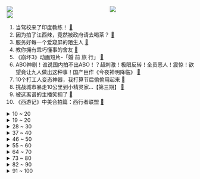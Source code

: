 <div >
	<a style="float:left;width:55%;" href = "https://github.com/anuraghazra/github-readme-stats">
	 <img src = "https://github-readme-stats.vercel.app/api?username=iuuuuuaena&theme=buefy&show_icons=true"/>
	</a>
	<a  style="float:right;width:45%" href = "https://github.com/anuraghazra/github-readme-stats">
	 <img  src="https://github-readme-stats.vercel.app/api/top-langs/?username=anuraghazra&layout=compact"/>
	</a>
	</div>

[![](https://img.shields.io/badge/jxd-@jxdgogogo.xyz-yellowgreen.svg)](https://www.jxdgogogo.xyz)<br>
1. 当驾校来了印度教练！ [:link:](//www.bilibili.com/video/BV1tC4y1f7mc) <br>
2. 因为拍了江西辣，竟然被政府请去喝茶？ [:link:](//www.bilibili.com/video/BV1484y1U7Qm) <br>
3. 服务好每一个爱窥屏的陌生人 [:link:](//www.bilibili.com/video/BV1qu4y167Vm) <br>
4. 教你拥有乖巧懂事的舍友 [:link:](//www.bilibili.com/video/BV1aw411m7ut) <br>
5. 《崩坏3》动画短片-「婚 前 旅 行」 [:link:](//www.bilibili.com/video/BV1tu411u7Qm) <br>
6. ABO神剧！谁说国内拍不出ABO！？超刺激！极限反转！全员恶人！震惊！欲望竟让九人做出这种事！国产巨作《今夜神明降临》 [:link:](//www.bilibili.com/video/BV1M94y1Y7ZZ) <br>
7. 10个打工人变态神器，我打算节后偷偷用起来 [:link:](//www.bilibili.com/video/BV1n84y1U7d7) <br>
8. 挑战城市暴走10公里到小精灵家...【第三期】 [:link:](//www.bilibili.com/video/BV1wN411E7A9) <br>
9. 被这离谱的主播笑拥了 [:link:](//www.bilibili.com/video/BV1K8411C7EC) <br>
10. 《西游记》中美合拍篇：西行者联盟 [:link:](//www.bilibili.com/video/BV1sj41187CX) <br>
<details>
<summary>10 ~ 20</summary>

11. 《原神》耗时一整年!百亿方块从零见证「方块提瓦特」—原神三周年 [:link:](//www.bilibili.com/video/BV1Tz4y157DB) <br>
12. 中秋快乐~ 今晚月色会很美吧 [:link:](//www.bilibili.com/video/BV1GH4y1Z7yS) <br>
13. 重生之我是乐园总裁 [:link:](//www.bilibili.com/video/BV1WH4y1U7Ro) <br>
14. 骆驼都能烤，还有什么我烤不了的吗？ [:link:](//www.bilibili.com/video/BV1kF41117EX) <br>
15. 《崩坏：星穹铁道》1.4版本「冬梦激醒」前瞻特别节目 [:link:](//www.bilibili.com/video/BV1XH4y1m7f2) <br>
16. 看题！打错的收拾书包！ [:link:](//www.bilibili.com/video/BV1KN411E7WX) <br>
17. 六个人凑不出一句完整的江西话！ [:link:](//www.bilibili.com/video/BV1Nw411m74y) <br>
18. 风抓不住，幸福靠自己争取 [:link:](//www.bilibili.com/video/BV1Gw411Y72g) <br>
19. 中秋特供|| 西游宇宙的"听话听音"巅峰战，灌江口雇佣兵集团"听调不听宣"的真实内涵 [:link:](//www.bilibili.com/video/BV1p84y1U7rR) <br>
</details>
<details>
<summary>19 ~ 20</summary>

20. 黄 家 骑 士 [:link:](//www.bilibili.com/video/BV1Kw411e7En) <br>
21. 天生淡漠者 但是经常被别人夸性格好 [:link:](//www.bilibili.com/video/BV1mu4y147vG) <br>
22. 奇迹般的接棒！！！ [:link:](//www.bilibili.com/video/BV15p4y1c7y8) <br>
23. 这也太土豪了吧 [:link:](//www.bilibili.com/video/BV1DV411c7wC) <br>
24. 我是如何认识你妈妈的 [:link:](//www.bilibili.com/video/BV14u41137gT) <br>
25. （ 当 我 们 面 对 冲 突 时 ） [:link:](//www.bilibili.com/video/BV1Nu41137eM) <br>
26. 你说你惹我干嘛？！哪一期让你印象深刻？！ [:link:](//www.bilibili.com/video/BV1934y1A7tc) <br>
27. 【原神HoYoFair】时代… 变了？ [:link:](//www.bilibili.com/video/BV1Uh4y1A7Um) <br>
28. 中秋，宜团圆！这部《中国台湾地理》送给你【4K】 [:link:](//www.bilibili.com/video/BV1CC4y157Gg) <br>
</details>
<details>
<summary>28 ~ 30</summary>

29. 2023年「原神生日会」 [:link:](//www.bilibili.com/video/BV1VH4y1U797) <br>
30. 画画如此的简单，你还学不会？ [:link:](//www.bilibili.com/video/BV1PP41187KW) <br>
31. 双 标 人 生 [:link:](//www.bilibili.com/video/BV1S8411y7TN) <br>
32. 为我好和胃好只能选择一个 [:link:](//www.bilibili.com/video/BV1xV411w7K9) <br>
33. 新世纪夹子战士—初号机、二号机抵达战场 [:link:](//www.bilibili.com/video/BV1hh4y1h774) <br>
34. 【散人】锈湖新作解谜《地铁繁花》 穿越时空的车站 [:link:](//www.bilibili.com/video/BV17w411m79B) <br>
35. 都什么年代，谁还打传统白骨精？！！ [:link:](//www.bilibili.com/video/BV1cH4y1Z7HM) <br>
36. 奥运会能加上这个吗 [:link:](//www.bilibili.com/video/BV1GF411U7ur) <br>
37. 啊！这就是中年的前奏吗？（2 [:link:](//www.bilibili.com/video/BV1fr4y1Z7tF) <br>
</details>
<details>
<summary>37 ~ 40</summary>

38. 卧底十年他不愿再做坏人，可置身无间地狱又怎能解脱，高分经典港片《无间道》 [:link:](//www.bilibili.com/video/BV15V411w7gE) <br>
39. 登登~变出真的琳妮特啦~ [:link:](//www.bilibili.com/video/BV1cu411371f) <br>
40. 探秘迪拜头等舱自助！2000元4小时！都吃些什么？ [:link:](//www.bilibili.com/video/BV1zF41117dz) <br>
41. 【原神生日会】别让我担心 [:link:](//www.bilibili.com/video/BV1Yj41187gS) <br>
42. 善良且正义的枫丹审判官，那维莱特的背景故事 [:link:](//www.bilibili.com/video/BV1p94y1Y79H) <br>
43. 如何让一个已婚男人迷途知返 [:link:](//www.bilibili.com/video/BV1xu41137Kx) <br>
44. 【原神HoYoFair】《OH MY MY》LURE女团：夜兰优菈八重神子雷电将军 [:link:](//www.bilibili.com/video/BV1GK4y1F75d) <br>
45. 【AI剑魔×佐伊】答案 [:link:](//www.bilibili.com/video/BV1Pu41137Up) <br>
46. 当你总认为你做的够好时 [:link:](//www.bilibili.com/video/BV1m94y1a7Qs) <br>
</details>
<details>
<summary>46 ~ 50</summary>

47. 3D恐惧！这是缠绕水草？ [:link:](//www.bilibili.com/video/BV1Xj411t7Bs) <br>
48. 能吃天地万物的猪！我爸带我出诊，长见识了 [:link:](//www.bilibili.com/video/BV16j411t74j) <br>
49. 新疆街头烤包子：根本不敢想象这玩意儿有多好吃！ [:link:](//www.bilibili.com/video/BV12h4y187hh) <br>
50. 华为能挡子弹！Mate X5 折叠屏抗冲击 抗刮 防水暴力测试 [:link:](//www.bilibili.com/video/BV1Em4y1V7ez) <br>
51. 《崩坏：星穹铁道》符玄角色手书「命途」 [:link:](//www.bilibili.com/video/BV1Rz4y1375m) <br>
52. 他朝若是同淋雪，此生也算共白头 [:link:](//www.bilibili.com/video/BV1LN411n7sw) <br>
53. 末法时代，普通人怎么完成修仙的梦想 [:link:](//www.bilibili.com/video/BV1Bm4y1G7kB) <br>
54. 终于可以好好睡觉了。 [:link:](//www.bilibili.com/video/BV1UH4y1o7GH) <br>
55. 潮男在元梦之星改造兄弟！ [:link:](//www.bilibili.com/video/BV1ju411u7o2) <br>
</details>
<details>
<summary>55 ~ 60</summary>

56. 威胁你！ [:link:](//www.bilibili.com/video/BV1Wh4y1h7jd) <br>
57. Roblox 要听神明的话！和电影一模一样的巨型猫出现啦！ [:link:](//www.bilibili.com/video/BV1a94y1a7Q8) <br>
58. 月下：这样的吸血鬼美少女到底谁在谈？ [:link:](//www.bilibili.com/video/BV1Ej41187VE) <br>
59. 听说你们这里招卷王 [:link:](//www.bilibili.com/video/BV1Bm4y1G7TR) <br>
60. 伊犁.没名字烤肉 厨子探店¥330 [:link:](//www.bilibili.com/video/BV1su41137gB) <br>
61. 【原神一条龙全收集】黎翡区+研究院区(成就数243)枫丹4.1/宝箱/神瞳/金属盒/摩拉堆/神秘的矿石/ 聚能式机芯元件/水之印/探索度/路线规划/原神4.1 [:link:](//www.bilibili.com/video/BV16z4y137cn) <br>
62. 当 代 青 年 时 长 现 状 [:link:](//www.bilibili.com/video/BV1oz4y137bm) <br>
63. XG - PUPPET SHOW (Official Music Video) [:link:](//www.bilibili.com/video/BV1ep4y1F7aQ) <br>
64. “妈妈，我遇见了心软的神”，变形计中最幸运的小女孩！看完爆哭 [:link:](//www.bilibili.com/video/BV1A841117ar) <br>
</details>
<details>
<summary>64 ~ 70</summary>

65. 李佳航：我接戏乱七八糟的，我有问题我承认，让我自己拧巴吧 [:link:](//www.bilibili.com/video/BV1Bu41137HQ) <br>
66. 爷爷让孙子去讨债，却被骂了祖宗十八代！ [:link:](//www.bilibili.com/video/BV1pV411w7sZ) <br>
67. 【相对论】龙兽医儿子上线：“我给我爸拍视频” [:link:](//www.bilibili.com/video/BV1iH4y1U7q9) <br>
68. 史上最感人游戏彩蛋！53岁母亲感动游戏官方，最终与去世孩子在游戏中相见！ [:link:](//www.bilibili.com/video/BV1Ej41187Nx) <br>
69. 【渚薰】彼岸安。 [:link:](//www.bilibili.com/video/BV1xH4y1m7yr) <br>
70. 【摩斯神探】超燃动作，女战神为父复仇，独自一人掀翻黑势力！ [:link:](//www.bilibili.com/video/BV1kC4y157rV) <br>
71. 《青莲兰陵》最新技巧！重置隐身，后撤大闪，没有削弱，全是加强！！！ [:link:](//www.bilibili.com/video/BV1U84y1D7Qa) <br>
72. 男子酒后非要找豪猪【阅片无数3rd 11】 [:link:](//www.bilibili.com/video/BV1B94y1a7x4) <br>
73. 荧：这就是钟离给我的安全感！〖白白剧场〗 [:link:](//www.bilibili.com/video/BV1au4y167qC) <br>
</details>
<details>
<summary>73 ~ 80</summary>

74. 【巨石强森】偶遇粉丝的日常 [:link:](//www.bilibili.com/video/BV1ap4y1c7vC) <br>
75. 本来挺喜欢米老鼠的... [:link:](//www.bilibili.com/video/BV1Rz4y137HW) <br>
76. 我为什么停更三年 [:link:](//www.bilibili.com/video/BV1ru4y147fk) <br>
77. 明天继续努力！ [:link:](//www.bilibili.com/video/BV1wz4y1571n) <br>
78. 小猫咪们虽然没那么自由，但是它们是幸福的 [:link:](//www.bilibili.com/video/BV1Cu4y147C1) <br>
79. 《原神》提瓦特冒险纪念视频：旅行三周年手札 [:link:](//www.bilibili.com/video/BV1iu4y167di) <br>
80. 2013：10年后的中国，诺奖将成常态，而非个例！2023：求个例！ [:link:](//www.bilibili.com/video/BV1nu4y147MQ) <br>
81. 为了变成吉祥物，我黑化了...... [:link:](//www.bilibili.com/video/BV16w41117f2) <br>
82. 我问投资人老爸：工资低是因为不努力吗 [:link:](//www.bilibili.com/video/BV1bV411w7um) <br>
</details>
<details>
<summary>82 ~ 90</summary>

83. 夏秋中暑很遭罪，狗狗剃毛对不对？ [:link:](//www.bilibili.com/video/BV1xw411m7Qf) <br>
84. 爱上骷髅是什么感觉，爱情电影就该这么拍，从前车马很慢，书信很远，一生只够爱一个人 [:link:](//www.bilibili.com/video/BV1wV411w7JE) <br>
85. 冲破围城！大元岂能被洋人所困！【帝国时代4】 [:link:](//www.bilibili.com/video/BV1Yw411m75P) <br>
86. 女装达摩上线正式服了，这一拳谁顶得住 [:link:](//www.bilibili.com/video/BV15u411u7uY) <br>
87. 今年秋招真的太容易了 [:link:](//www.bilibili.com/video/BV1wj411h7ro) <br>
88. 【原神HoYoFair】 浮生若有归 [:link:](//www.bilibili.com/video/BV1EK4y1F7fE) <br>
89. 唯物主义，科学神话 [:link:](//www.bilibili.com/video/BV14N411n7CG) <br>
90. 【那维莱特】观众说这11秒都不用剪辑 [:link:](//www.bilibili.com/video/BV1dh4y187xS) <br>
91. 中外说车大比拼——兰博和叉车的故事 [:link:](//www.bilibili.com/video/BV1Hu41137Rc) <br>
</details>
<details>
<summary>91 ~ 100</summary>

92. 【原神小剧场】水神审判四神 [:link:](//www.bilibili.com/video/BV1A841117Ny) <br>
93. 【纷争演绎】全关卡 摆完挂机 简单好抄（持续更新中） [:link:](//www.bilibili.com/video/BV1zF411m79L) <br>
94. 让十五个艺术家创作同一个题材的作品，能有多卷？ [:link:](//www.bilibili.com/video/BV1Ep4y1c74P) <br>
95. 【密码的馒头】中秋快乐五人馒头吃一个 [:link:](//www.bilibili.com/video/BV1Vw4111772) <br>
96. 史上最高单集成本！首季结局！热血与感动《海贼王》真人版P2 [:link:](//www.bilibili.com/video/BV1ap4y1F7CU) <br>
97. 再重来一万次，我也会毫不犹豫的闪现向前！！ [:link:](//www.bilibili.com/video/BV1wp4y1A7rS) <br>
98. 三年前一个人出国留学，三年后两个人一起回来 [:link:](//www.bilibili.com/video/BV1ew411m7wv) <br>
99. 我也成为了我想成为的那种老师 [:link:](//www.bilibili.com/video/BV1kC4y1Z7oB) <br>
100. 2023 崩坏3同人生日会 「琪亚娜的七周年绮遇」 [:link:](//www.bilibili.com/video/BV1nh4y1h7Ky) <br>
</details>
